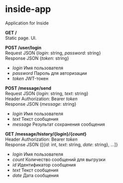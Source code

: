 # inside-app
Application for Inside

**GET /**<br>
Static page. UI.

**POST /user/login**<br>
Request JSON {*login*: string, *password*: string}<br>
Response JSON {*token*: string}

- *login* Имя пользователя
- *password* Пароль для авторизации
- *token* JWT-токен

**POST /message/send**<br>
Request JSON {*login*: string, *text*: string}<br>
Header Authorization: Bearer *token*<br>
Response JSON {*message*: string}

- *login* Имя пользователя
- *text* Текст сообщения
- *message* Результат сохранения сообщения

**GET /message/history/{*login*}/{*count*}**<br>
Header Authorization: Bearer *token*<br>
Response JSON {[{*id*: int, *text*: string, *date*: string}, ...]}

- *login* Имя пользователя
- *count* Количество сообщений для выгрузки
- *id* Идентификатор сообщения
- *text* Текст сообщения
- *date* Дата сообщения


